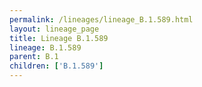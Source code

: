 ```yaml
---
permalink: /lineages/lineage_B.1.589.html
layout: lineage_page
title: Lineage B.1.589
lineage: B.1.589
parent: B.1
children: ['B.1.589']
---
```


